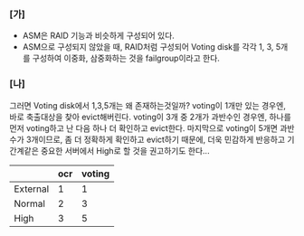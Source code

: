 <h3 id="가">[가]</h3>
<ul>
<li>ASM은 RAID 기능과 비슷하게 구성되어 있다.</li>
<li>ASM으로 구성되지 않았을 때, RAID처럼 구성되어 Voting disk를 각각 1, 3, 5개를 구성하여 이중화, 삼중화하는 것을 failgroup이라고 한다.</li>
</ul>
<h3 id="나">[나]</h3>
<p>그러면 Voting disk에서 1,3,5개는 왜 존재하는것일까? 
voting이 1개만 있는 경우엔, 바로 축출대상을 찾아 evict해버린다.
voting이 3개 중 2개가 과반수인 경우엔, 하나를 먼저 voting하고 난 다음 하나 더 확인하고 evict한다.
마지막으로 voting이 5개면 과반수가 3개이므로, 좀 더 정확하게 확인하고 evict하기 때문에, 더욱 민감하게 반응하고 기간계같은 중요한 서버에서 High로 할 것을 권고하기도 한다... </p>
<table>
<thead>
<tr>
<th align="left"></th>
<th align="left">ocr</th>
<th align="left">voting</th>
</tr>
</thead>
<tbody><tr>
<td align="left">External</td>
<td align="left">1</td>
<td align="left">1</td>
</tr>
<tr>
<td align="left">Normal</td>
<td align="left">2</td>
<td align="left">3</td>
</tr>
<tr>
<td align="left">High</td>
<td align="left">3</td>
<td align="left">5</td>
</tr>
</tbody></table>